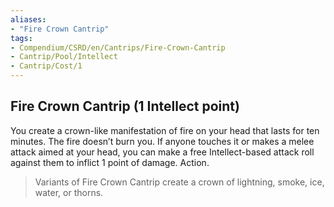 ```yaml
---
aliases:
- "Fire Crown Cantrip"
tags:
- Compendium/CSRD/en/Cantrips/Fire-Crown-Cantrip
- Cantrip/Pool/Intellect
- Cantrip/Cost/1
---
```


## Fire Crown Cantrip  (1 Intellect point)
You create a crown-like manifestation of fire on your head that lasts for ten minutes. The fire doesn’t burn you. If anyone touches it or makes a melee attack aimed at your head, you can make a free Intellect-based attack roll against them to inflict 1 point of damage. Action.
>Variants of Fire Crown Cantrip create a crown of lightning, smoke, ice, water, or thorns.

